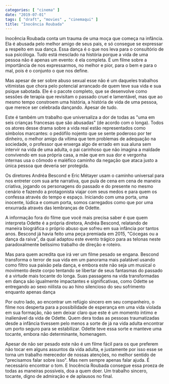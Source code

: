 ```yaml
---
categories: [ "cinema" ]
date: "2019-07-01"
tags: [ "draft", "movies" , "cinemaqui" ]
title: "Inocência Roubada"
---
```

Inocência Roubada conta um trauma de uma moça que começa na
infância. Ela é abusada pelo melhor amigo de seus pais, e só consegue
se expressar a respeito em sua dança. Essa dança é o que nos leva
para o consultório de sua psicóloga. Tudo está mesclado na história
porque a vida de uma pessoa não é apenas um evento: é ela completa. É
um filme sobre a importância de nos expressarmos, no melhor e pior,
para o bem e para o mal, pois é o conjunto o que nos define.

Mas apesar de ser sobre abuso sexual esse não é um daqueles trabalhos
vitimistas que chora pelo potencial arrancado de quem teve sua vida e
sua psique sabotada. Ele é o pacote completo, que se desenvolve como
sessões de terapia que revisitam o passado cruel e lamentável, mas
que ao mesmo tempo constroem uma história, a história de vida de uma
pessoa, que merece ser celebrada dançando. Apesar de tudo.

Este é também um trabalho que universaliza a dor de todas as "uma em
seis crianças francesas que são abusadas" (de acordo com o longa). Todos
os atores desse drama sobre a vida real estão representados como
símbolos marcantes: o pedófilo nojento que se sente poderoso por ter
dinheiro, o melhor amigo da vítima que tem problemas de adequação
na sociedade, o professor que enxerga algo de errado em sua aluna sem
intervir na vida de uma adulta, o pai carinhoso que não imagina a maldade
convivendo em sua própria casa, a mãe que em sua dor e vergonha internas
usa o cômodo e maléfico caminho da negação que ataca justo a única
pessoa que deveria ser protegida.

Os diretores Andréa Bescond e Eric Métayer usam o caminho universal
para nos entreter com sua arte narrativa, que pula de cena em cena de
maneira criativa, jogando os personagens do passado e do presente no
mesmo cenário e fazendo a protagonista viajar com seus medos e para
quem os confessa através do tempo e espaço. Iniciando com uma porta,
uma inocente, lúdica e comum porta, somos carregados como que por uma
enxurrada através das lembranças de Odette.

A informação fora do filme que você mais precisa saber é que quem
interpreta Odette é a própria diretora, Andréa Bescond, relatando
de maneira biográfica o próprio abuso que sofreu em sua infância
por tantos anos. Bescond já havia feito uma peça premiada em 2015,
"Cócegas ou a dança da raiva", da qual adaptou este evento trágico
para as telonas neste paradoxalmente belíssimo trabalho de direção
e roteiro.

Mas para quem acredita que irá ver um filme pesado se engana. Bescond
transforma o terror de sua vida em um panorama mais palatável usando
como filtro sua paixão pela dança, e embora este não seja um musical o
movimento deste corpo tentando se libertar de seus fantasmas do passado
é a virtude mais tocante do longa. Suas passagens na vida transformadas
em dança são igualmente impactantes e significativas, como Odette
se entregando ao sexo niilista ou ao hino silencioso do seu sofrimento
enquanto apenas dança

Por outro lado, ao encontrar um refúgio sincero em seu companheiro,
o filme nos desperta para a possibilidade de esperança em uma vida
violada em sua formação, não sem deixar claro que este é um momento
íntimo e inalienável da vida de Odette. Quem dera todas as pessoas
traumatizadas desde a infância tivessem pelo menos a sorte de já na
vida adulta encontrar um porto seguro para se estabilizar. Odette teve
essa sorte e manteve uma tocante, embora não determinante, homenagem.

Apesar de não ser pesado este não é um filme fácil para os que
preferem não tocar em alguns assuntos da vida adulta, e justamente por
isso esse se torna um trabalho merecedor de nossas atenções, no melhor
sentido de "precisamos falar sobre isso". Mas nem sempre apenas falar
ajuda. É necessário encontrar o tom. E Inocência Roubada consegue
essa proeza de todas as maneiras possíveis, doa a quem doer. Um trabalho
sincero, tocante, digno de admiração e de aplausos no final.
